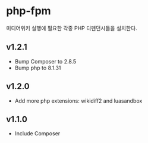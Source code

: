 # php-fpm

미디어위키 실행에 필요한 각종 PHP 디펜던시들을 설치한다.

## v1.2.1

- Bump Composer to 2.8.5
- Bump php to 8.1.31

## v1.2.0

- Add more php extensions: wikidiff2 and luasandbox

## v1.1.0

- Include Composer
